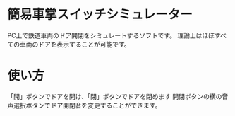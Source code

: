 # 簡易車掌スイッチシミュレーター
PC上で鉄道車両のドア開閉をシミュレートするソフトです。
理論上はほぼすべての車両のドアを表示することが可能です。

# 使い方
「開」ボタンでドアを開け、「閉」ボタンでドアを閉めます
開閉ボタンの横の音声選択ボタンでドア開閉音を変更することができます。

